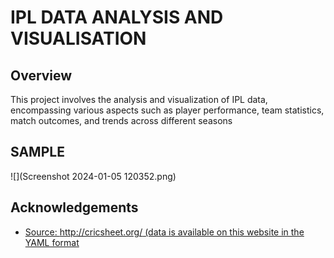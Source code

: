 
# IPL DATA ANALYSIS AND VISUALISATION




## Overview

This project involves the analysis and visualization of IPL data, encompassing various aspects such as player performance, team statistics, match outcomes, and trends across different seasons

## SAMPLE

![](Screenshot 2024-01-05 120352.png)


## Acknowledgements

 - [Source: http://cricsheet.org/ (data is available on this website in the YAML format]( http://cricsheet.org/ )


